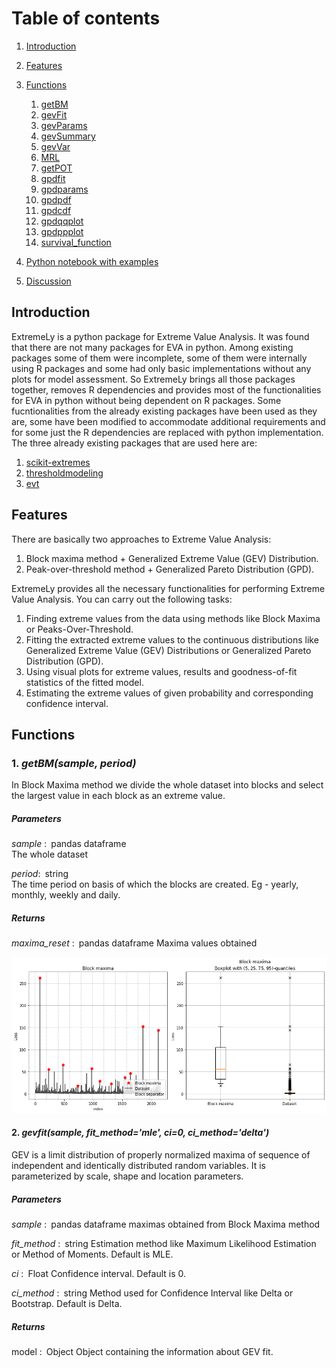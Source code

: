 # Table of contents
 1. [Introduction](#introduction)

 2. [Features](#features)

 3. [Functions](#functions)
     1. [getBM](#getBM)
     2. [gevFit](#gevFit)
     3. [gevParams](#gevParams)
     4. [gevSummary](#gevSummary)
     5. [gevVar](#gevVaR)
     6. [MRL](#MRL)
     7. [getPOT](#getPOT)
     8. [gpdfit](#gpdfit)
     9. [gpdparams](#gpdparams)
     10. [gpdpdf](#gpdpdf)
     11. [gpdcdf](#gpdfcdf)
     12. [gpdqqplot](#gpdqqplot)
     13. [gpdppplot](#gpdppplot)
     14. [survival_function](#survival_function)
   
 4. [Python notebook with examples](#notebook)
 5. [Discussion](#discussion)

         

## Introduction <a name="introduction"></a>

ExtremeLy is a python package for Extreme Value Analysis. It was found that there are not many packages
for EVA in python. Among existing packages some of them were incomplete, some of them were internally using R
packages and some had only basic implementations without any plots for model assessment. So ExtremeLy brings all
those packages together, removes R dependencies and provides most of the functionalities for EVA in python
without being dependent on R packages. Some fucntionalities from the already existing packages have been used
as they are, some have been modified to accommodate additional requirements and for some just the R dependencies
are replaced with python implementation. The three already existing packages that are used here are:

   1. [scikit-extremes](https://scikit-extremes.readthedocs.io/en/latest/)
   2. [thresholdmodeling](https://github.com/iagolemos1/thresholdmodeling)
   3. [evt](https://pypi.org/project/evt/#description)
   
   
  

## Features <a name="features"></a>

There are basically two approaches to Extreme Value Analysis:

   1. Block maxima method + Generalized Extreme Value (GEV) Distribution.
   2. Peak-over-threshold method + Generalized Pareto Distribution (GPD).
   
ExtremeLy provides all the necessary functionalities for performing Extreme Value Analysis. You can carry out the following tasks:

   1. Finding extreme values from the data using methods like Block Maxima or Peaks-Over-Threshold.
   2. Fitting the extracted extreme values to the continuous distributions like Generalized Extreme Value (GEV) Distributions or Generalized Pareto Distribution (GPD).
   3. Using visual plots for extreme values, results and goodness-of-fit statistics of the fitted model.
   4. Estimating the extreme values of given probability and corresponding confidence interval.


## Functions <a name="functions"></a>
### 1.  _getBM(sample, period)_

   In Block Maxima method we divide the whole dataset into blocks and select the largest value in each block as an extreme value.
    
##### Parameters
    
   _sample_ : pandas dataframe <br/>
              The whole dataset
            
   _period_: string <br/>
             The time period on basis of which the blocks are created. Eg - yearly, monthly, weekly and daily.

##### Returns
    
   _maxima_reset_ : pandas dataframe
                    Maxima values obtained 

![BlockMaxima](https://raw.githubusercontent.com/surya-lamichaney/ExtremeLy/master/assets/blockMaxima.png)


#### 2. _gevfit(sample, fit_method='mle', ci=0, ci_method='delta')_

   GEV is a limit distribution of properly normalized maxima of sequence of independent and identically distributed random variables. It is     parameterized by scale, shape and location parameters.
    
##### Parameters

   _sample_ : pandas dataframe
              maximas obtained from Block Maxima method
        
   _fit_method_ : string
                  Estimation method like Maximum Likelihood Estimation or Method of Moments. Default is MLE.
        
   _ci_ : Float
          Confidence interval. Default is 0.
        
   _ci_method_ : string
                 Method used for Confidence Interval like Delta or Bootstrap. Default is Delta.

##### Returns

   model : Object
           Object containing the information about GEV fit. 
        




